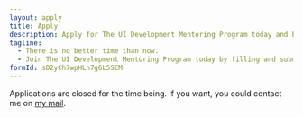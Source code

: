 ```yaml
---
layout: apply
title: Apply
description: Apply for The UI Development Mentoring Program today and become a better UI developer.
tagline:
  - There is no better time than now.
  - Join The UI Development Mentoring Program today by filling and submitting the form below.
formId: sD2yCh7wpHLh7g6L5SCM
---
```


Applications are closed for the time being. If you want, you could contact me on [my mail](mailto:me@silvestar.codes).
